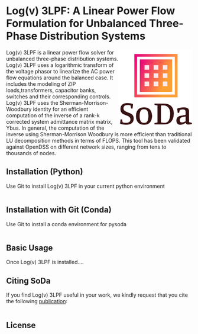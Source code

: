 # Log(v) 3LPF:  A Linear Power Flow Formulation for Unbalanced Three-Phase Distribution Systems

<img src="https://github.com/Ignacio-Losada/SoDa/blob/master/sodalogo.png" align="right" width="200" alt="SoDa logo">

Log(v)  3LPF is  a  linear power  flow  solver  for  unbalanced  three-phase  distribution  systems.  Log(v)  3LPF  uses  a  logarithmic  transform  of  the  voltage phasor  to  linearize  the  AC  power  flow  equations  around  the balanced   case.   It includes   the   modeling   of   ZIP   loads,transformers, capacitor banks, switches and their corresponding controls.  Log(v) 3LPF  uses  the  Sherman-Morrison-Woodbury  identity  for  an efficient computation of the inverse of a rank-k corrected system admittance matrix matrix, Ybus. In general, the computation of the inverse using Sherman-Morrison Woodbury is more efficient than traditional LU decomposition  methods  in  terms  of  FLOPS.  This tool has been validated against OpenDSS on different  network  sizes,  ranging  from  tens to  thousands  of  nodes.




## Installation (Python)
Use Git to install Log(v) 3LPF in your current python environment
```bash

```

## Installation with Git (Conda)
Use Git to install a conda environment for pysoda
```bash

```

## Basic Usage
Once Log(v) 3LPF is installed....


## Citing SoDa

If you find Log(v) 3LPF useful in your work, we kindly request that you cite the following [publication]():
```

```


## License

